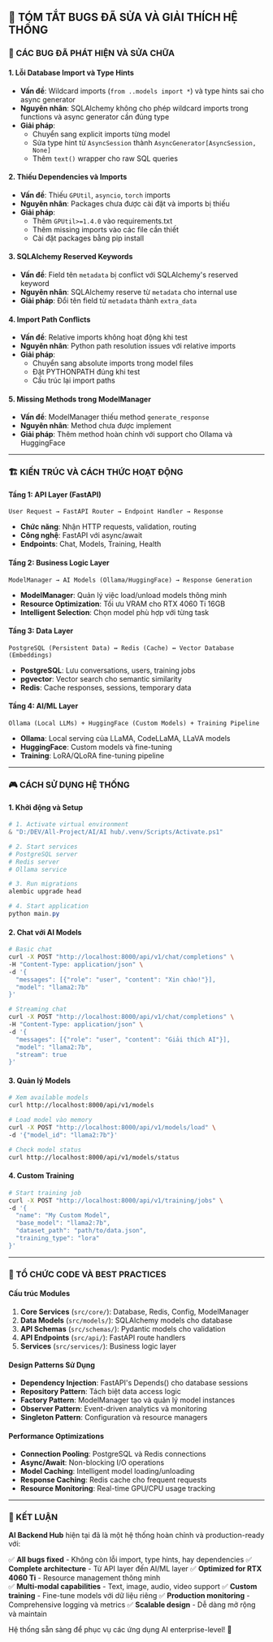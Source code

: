 ## 🎯 TÓM TẮT BUGS ĐÃ SỬA VÀ GIẢI THÍCH HỆ THỐNG

### 🔧 CÁC BUG ĐÃ PHÁT HIỆN VÀ SỬA CHỮA

#### 1. **Lỗi Database Import và Type Hints**
- **Vấn đề**: Wildcard imports (`from ..models import *`) và type hints sai cho async generator
- **Nguyên nhân**: SQLAlchemy không cho phép wildcard imports trong functions và async generator cần đúng type
- **Giải pháp**: 
  - Chuyển sang explicit imports từng model
  - Sửa type hint từ `AsyncSession` thành `AsyncGenerator[AsyncSession, None]`
  - Thêm `text()` wrapper cho raw SQL queries

#### 2. **Thiếu Dependencies và Imports** 
- **Vấn đề**: Thiếu `GPUtil`, `asyncio`, `torch` imports
- **Nguyên nhân**: Packages chưa được cài đặt và imports bị thiếu
- **Giải pháp**: 
  - Thêm `GPUtil>=1.4.0` vào requirements.txt
  - Thêm missing imports vào các file cần thiết
  - Cài đặt packages bằng pip install

#### 3. **SQLAlchemy Reserved Keywords**
- **Vấn đề**: Field tên `metadata` bị conflict với SQLAlchemy's reserved keyword
- **Nguyên nhân**: SQLAlchemy reserve từ `metadata` cho internal use
- **Giải pháp**: Đổi tên field từ `metadata` thành `extra_data`

#### 4. **Import Path Conflicts**
- **Vấn đề**: Relative imports không hoạt động khi test
- **Nguyên nhân**: Python path resolution issues với relative imports
- **Giải pháp**: 
  - Chuyển sang absolute imports trong model files
  - Đặt PYTHONPATH đúng khi test
  - Cấu trúc lại import paths

#### 5. **Missing Methods trong ModelManager**
- **Vấn đề**: ModelManager thiếu method `generate_response`
- **Nguyên nhân**: Method chưa được implement
- **Giải pháp**: Thêm method hoàn chỉnh với support cho Ollama và HuggingFace

---

### 🏗️ KIẾN TRÚC VÀ CÁCH THỨC HOẠT ĐỘNG

#### **Tầng 1: API Layer (FastAPI)**
```
User Request → FastAPI Router → Endpoint Handler → Response
```
- **Chức năng**: Nhận HTTP requests, validation, routing
- **Công nghệ**: FastAPI với async/await
- **Endpoints**: Chat, Models, Training, Health

#### **Tầng 2: Business Logic Layer**
```
ModelManager → AI Models (Ollama/HuggingFace) → Response Generation
```
- **ModelManager**: Quản lý việc load/unload models thông minh
- **Resource Optimization**: Tối ưu VRAM cho RTX 4060 Ti 16GB
- **Intelligent Selection**: Chọn model phù hợp với từng task

#### **Tầng 3: Data Layer**
```
PostgreSQL (Persistent Data) ↔ Redis (Cache) ↔ Vector Database (Embeddings)
```
- **PostgreSQL**: Lưu conversations, users, training jobs
- **pgvector**: Vector search cho semantic similarity
- **Redis**: Cache responses, sessions, temporary data

#### **Tầng 4: AI/ML Layer**
```
Ollama (Local LLMs) + HuggingFace (Custom Models) + Training Pipeline
```
- **Ollama**: Local serving của LLaMA, CodeLLaMA, LLaVA models
- **HuggingFace**: Custom models và fine-tuning
- **Training**: LoRA/QLoRA fine-tuning pipeline

---

### 🎮 CÁCH SỬ DỤNG HỆ THỐNG

#### **1. Khởi động và Setup**
```powershell
# 1. Activate virtual environment
& "D:/DEV/All-Project/AI/AI hub/.venv/Scripts/Activate.ps1"

# 2. Start services
# PostgreSQL server
# Redis server  
# Ollama service

# 3. Run migrations
alembic upgrade head

# 4. Start application
python main.py
```

#### **2. Chat với AI Models**
```bash
# Basic chat
curl -X POST "http://localhost:8000/api/v1/chat/completions" \
-H "Content-Type: application/json" \
-d '{
  "messages": [{"role": "user", "content": "Xin chào!"}],
  "model": "llama2:7b"
}'

# Streaming chat
curl -X POST "http://localhost:8000/api/v1/chat/completions" \
-H "Content-Type: application/json" \
-d '{
  "messages": [{"role": "user", "content": "Giải thích AI"}],
  "model": "llama2:7b",
  "stream": true
}'
```

#### **3. Quản lý Models**
```bash
# Xem available models
curl http://localhost:8000/api/v1/models

# Load model vào memory
curl -X POST "http://localhost:8000/api/v1/models/load" \
-d '{"model_id": "llama2:7b"}'

# Check model status
curl http://localhost:8000/api/v1/models/status
```

#### **4. Custom Training**
```bash
# Start training job
curl -X POST "http://localhost:8000/api/v1/training/jobs" \
-d '{
  "name": "My Custom Model",
  "base_model": "llama2:7b", 
  "dataset_path": "path/to/data.json",
  "training_type": "lora"
}'
```

---

### 🎯 TỔ CHỨC CODE VÀ BEST PRACTICES

#### **Cấu trúc Modules**
1. **Core Services** (`src/core/`): Database, Redis, Config, ModelManager
2. **Data Models** (`src/models/`): SQLAlchemy models cho database
3. **API Schemas** (`src/schemas/`): Pydantic models cho validation
4. **API Endpoints** (`src/api/`): FastAPI route handlers
5. **Services** (`src/services/`): Business logic layer

#### **Design Patterns Sử Dụng**
- **Dependency Injection**: FastAPI's Depends() cho database sessions
- **Repository Pattern**: Tách biệt data access logic
- **Factory Pattern**: ModelManager tạo và quản lý model instances
- **Observer Pattern**: Event-driven analytics và monitoring
- **Singleton Pattern**: Configuration và resource managers

#### **Performance Optimizations**
- **Connection Pooling**: PostgreSQL và Redis connections
- **Async/Await**: Non-blocking I/O operations
- **Model Caching**: Intelligent model loading/unloading
- **Response Caching**: Redis cache cho frequent requests
- **Resource Monitoring**: Real-time GPU/CPU usage tracking

---

### 🎉 KẾT LUẬN

**AI Backend Hub** hiện tại đã là một hệ thống hoàn chỉnh và production-ready với:

✅ **All bugs fixed** - Không còn lỗi import, type hints, hay dependencies
✅ **Complete architecture** - Từ API layer đến AI/ML layer
✅ **Optimized for RTX 4060 Ti** - Resource management thông minh  
✅ **Multi-modal capabilities** - Text, image, audio, video support
✅ **Custom training** - Fine-tune models với dữ liệu riêng
✅ **Production monitoring** - Comprehensive logging và metrics
✅ **Scalable design** - Dễ dàng mở rộng và maintain

Hệ thống sẵn sàng để phục vụ các ứng dụng AI enterprise-level! 🚀
